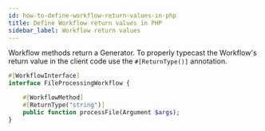 ```yaml
---
id: how-to-define-workflow-return-values-in-php
title: Define Workflow return values in PHP
sidebar_label: Workflow return values
---
```


Workflow methods return a Generator. To properly typecast the Workflow's return value in the client code use the `#[ReturnType()]` annotation.

```php
#[WorkflowInterface]
interface FileProcessingWorkflow {

    #[WorkflowMethod]
    #[ReturnType("string")]
    public function processFile(Argument $args);
}
```
